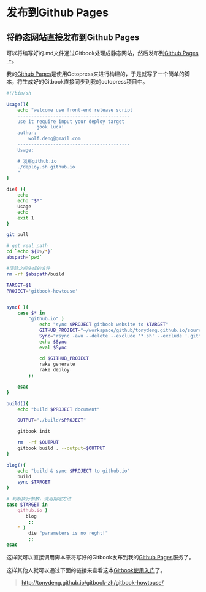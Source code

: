 # 发布到Github Pages

## 将静态网站直接发布到Github Pages

可以将编写好的.md文件通过Gitbook处理成静态网站，然后发布到[Github Pages](https://pages.github.com/)上。

我的[Github Pages](http://tonydeng.github.io)是使用Octopress来进行构建的，于是就写了一个简单的脚本，将生成好的Gitbook直接同步到我的octopress项目中。

```bash
#!/bin/sh

Usage(){
    echo "welcome use front-end release script
    -----------------------------------------
    use it require input your deploy target
           gook luck!
    author:
        wolf.deng@gmail.com
    -----------------------------------------
    Usage:

    # 发布github.io
    ./deploy.sh github.io
    "
}

die( ){
    echo
    echo "$*"
    Usage
    echo
    exit 1
}

git pull

# get real path
cd `echo ${0%/*}`
abspath=`pwd`

#清除之前生成的文件
rm -rf $abspath/build

TARGET=$1
PROJECT='gitbook-howtouse'


sync( ){
    case $* in
        "github.io" )
            echo "sync $PROJECT gitbook website to $TARGET"
            GITHUB_PROJECT="~/workspace/github/tonydeng.github.io/source/gitbook-zh"
            Sync="rsync -avu --delete --exclude '*.sh' --exclude '.git*' --exclude '.DS_Store' $abspath/build/$PROJECT $GITHUB_PROJECT"
            echo $Sync
            eval $Sync

            cd $GITHUB_PROJECT
            rake generate
            rake deploy
        ;;

    esac
}

build(){
    echo "build $PROJECT document"

    OUTPUT="./build/$PROJECT"

    gitbook init

    rm  -rf $OUTPUT
    gitbook build . --output=$OUTPUT
}

blog(){
    echo "build & sync $PROJECT to github.io"
    build
    sync $TARGET
}

# 判断执行参数，调用指定方法
case $TARGET in
    github.io )
       blog
        ;;
    * )
        die "parameters is no reght!"
        ;;
esac
```

这样就可以直接调用脚本来将写好的Gitbook发布到我的[Github Pages](http://tonydeng.github.io)服务了。

这样其他人就可以通过下面的链接来查看这本[Gitbook使用入门](http://tonydeng.github.io/gitbook-zh/gitbook-howtouse/)了。

> http://tonydeng.github.io/gitbook-zh/gitbook-howtouse/

